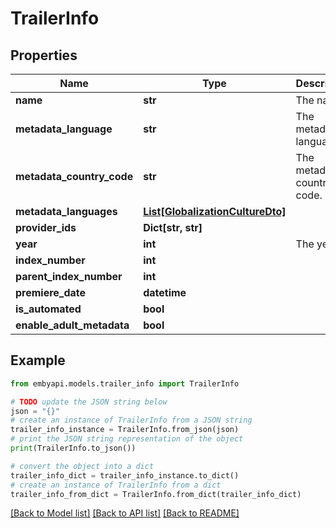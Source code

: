# TrailerInfo


## Properties

Name | Type | Description | Notes
------------ | ------------- | ------------- | -------------
**name** | **str** | The name. | [optional] 
**metadata_language** | **str** | The metadata language. | [optional] 
**metadata_country_code** | **str** | The metadata country code. | [optional] 
**metadata_languages** | [**List[GlobalizationCultureDto]**](GlobalizationCultureDto.md) |  | [optional] 
**provider_ids** | **Dict[str, str]** |  | [optional] 
**year** | **int** | The year. | [optional] 
**index_number** | **int** |  | [optional] 
**parent_index_number** | **int** |  | [optional] 
**premiere_date** | **datetime** |  | [optional] 
**is_automated** | **bool** |  | [optional] 
**enable_adult_metadata** | **bool** |  | [optional] 

## Example

```python
from embyapi.models.trailer_info import TrailerInfo

# TODO update the JSON string below
json = "{}"
# create an instance of TrailerInfo from a JSON string
trailer_info_instance = TrailerInfo.from_json(json)
# print the JSON string representation of the object
print(TrailerInfo.to_json())

# convert the object into a dict
trailer_info_dict = trailer_info_instance.to_dict()
# create an instance of TrailerInfo from a dict
trailer_info_from_dict = TrailerInfo.from_dict(trailer_info_dict)
```
[[Back to Model list]](../README.md#documentation-for-models) [[Back to API list]](../README.md#documentation-for-api-endpoints) [[Back to README]](../README.md)


